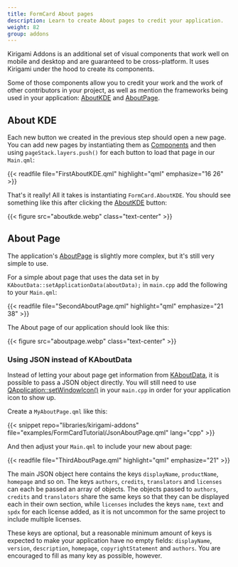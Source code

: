 ```yaml
---
title: FormCard About pages
description: Learn to create About pages to credit your application.
weight: 82
group: addons
---
```


Kirigami Addons is an additional set of visual components that work well on mobile and desktop and are guaranteed to be cross-platform. It uses Kirigami under the hood to create its components.

Some of those components allow you to credit your work and the work of other contributors in your project, as well as mention the frameworks being used in your application: [AboutKDE](https://api.kde.org/qml-org-kde-kirigamiaddons-formcard-aboutkdepage.html) and [AboutPage](https://api.kde.org/qml-org-kde-kirigamiaddons-formcard-aboutpage.html).

## About KDE

Each new button we created in the previous step should open a new page. You can add new pages by instantiating them as [Components](docs:qtqml;QtQml.Component) and then using `pageStack.layers.push()` for each button to load that page in our `Main.qml`:

{{< readfile file="FirstAboutKDE.qml" highlight="qml" emphasize="16 26" >}}

That's it really! All it takes is instantiating `FormCard.AboutKDE`. You should see something like this after clicking the [AboutKDE](https://api.kde.org/qml-org-kde-kirigamiaddons-formcard-aboutkdepage.html) button:

{{< figure src="aboutkde.webp" class="text-center" >}}

## About Page

The application's [AboutPage](https://api.kde.org/qml-org-kde-kirigamiaddons-formcard-aboutpage.html) is slightly more complex, but it's still very simple to use.

For a simple about page that uses the data set in by `KAboutData::setApplicationData(aboutData);` in `main.cpp` add the following to your `Main.qml`:

{{< readfile file="SecondAboutPage.qml" highlight="qml" emphasize="21 38" >}}

The About page of our application should look like this:

{{< figure src="aboutpage.webp" class="text-center" >}}

### Using JSON instead of KAboutData

Instead of letting your about page get information from [KAboutData](docs:kcoreaddons;KAboutData), it is possible to pass a JSON object directly. You will still need to use [QApplication::setWindowIcon()](docs:qtgui;QGuiApplication::setWindowIcon) in your `main.cpp` in order for your application icon to show up.

Create a `MyAboutPage.qml` like this:

{{< snippet repo="libraries/kirigami-addons" file="examples/FormCardTutorial/JsonAboutPage.qml" lang="cpp" >}}

And then adjust your `Main.qml` to include your new about page:

{{< readfile file="ThirdAboutPage.qml" highlight="qml" emphasize="21" >}}

The main JSON object here contains the keys `displayName`, `productName`, `homepage` and so on. The keys `authors`, `credits`, `translators` and `licenses` can each be passed an array of objects. The objects passed to `authors`, `credits` and `translators` share the same keys so that they can be displayed each in their own section, while `licenses` includes the keys `name`, `text` and `spdx` for each license added, as it is not uncommon for the same project to include multiple licenses.

These keys are optional, but a reasonable minimum amount of keys is expected to make your application have no empty fields: `displayName`, `version`, `description`, `homepage`, `copyrightStatement` and `authors`. You are encouraged to fill as many key as possible, however.

